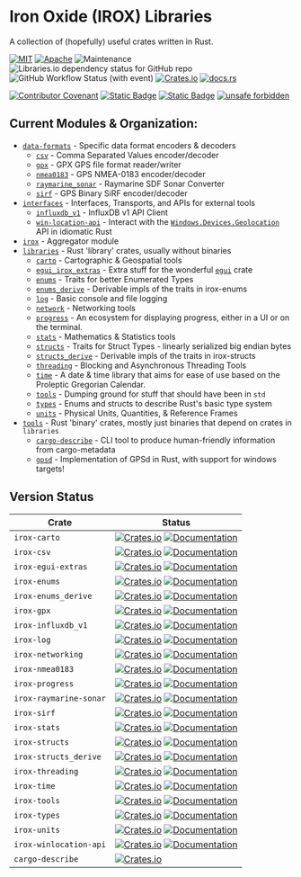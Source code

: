 Iron Oxide (IROX) Libraries
=============================
A collection of (hopefully) useful crates written in Rust.

[![MIT](https://img.shields.io/badge/license-MIT-blue.svg)](https://github.com/spmadden/irox/blob/master/LICENSE)
[![Apache](https://img.shields.io/badge/license-Apache-blue.svg)](https://github.com/spmadden/irox/blob/master/LICENSE-APACHE)
![Maintenance](https://img.shields.io/maintenance/yes/2023)
![Libraries.io dependency status for GitHub repo](https://img.shields.io/librariesio/github/spmadden/irox)
![GitHub Workflow Status (with event)](https://img.shields.io/github/actions/workflow/status/spmadden/irox/rust.yml)
[![Crates.io](https://img.shields.io/crates/v/irox)](https://crates.io/crates/irox/)
[![docs.rs](https://img.shields.io/docsrs/irox/latest)](https://docs.rs/irox/latest/irox/)

[![Contributor Covenant](https://img.shields.io/badge/Contributor%20Covenant-2.1-4baaaa.svg)](https://github.com/spmadden/irox/blob/master/CODE_OF_CONDUCT.md)
[![Static Badge](https://img.shields.io/badge/semver-2.0-blue)](https://semver.org/spec/v2.0.0.html)
[![Static Badge](https://img.shields.io/badge/conventional--commits-1.0-pink)](https://www.conventionalcommits.org/en/v1.0.0/)
[![unsafe forbidden](https://img.shields.io/badge/unsafe-forbidden-success.svg)](https://github.com/rust-secure-code/safety-dance/)

Current Modules & Organization:
-----------------

* [`data-formats`](https://github.com/spmadden/irox/blob/master/data-formats) - Specific data format encoders & decoders
    * [`csv`](https://github.com/spmadden/irox/blob/master/data-formats/csv) - Comma Separated Values encoder/decoder
    * [`gpx`](https://github.com/spmadden/irox/blob/master/data-formats/gpx) - GPX GPS file format reader/writer
    * [`nmea0183`](https://github.com/spmadden/irox/blob/master/data-formats/nmea0183) - GPS NMEA-0183 encoder/decoder
    * [`raymarine_sonar`](https://github.com/spmadden/irox/blob/master/data-formats/raymarine_sonar) - Raymarine SDF
      Sonar Converter
    * [`sirf`](https://github.com/spmadden/irox/blob/master/data-formats/sirf) - GPS Binary SiRF encoder/decoder
* [`interfaces`](https://github.com/spmadden/irox/blob/master/interfaces) - Interfaces, Transports, and APIs for
  external tools
    * [`influxdb_v1`](https://github.com/spmadden/irox/blob/master/interfaces/influxdb_v1) - InfluxDB v1 API Client
    * [`win-location-api`](https://github.com/spmadden/irox/blob/master/interfaces/win-location-api) - Interact with
      the [`Windows.Devices.Geolocation`](https://learn.microsoft.com/en-us/uwp/api/windows.devices.geolocation) API in
      idiomatic Rust
* [`irox`](https://github.com/spmadden/irox/blob/master/irox) - Aggregator module
* [`libraries`](https://github.com/spmadden/irox/blob/master/libraries) - Rust 'library' crates, usually without
  binaries
    * [`carto`](https://github.com/spmadden/irox/blob/master/libraries/carto) - Cartographic & Geospatial tools
    * [`egui_irox_extras`](https://github.com/spmadden/irox/blob/master/libraries/egui_extras) - Extra stuff for the
      wonderful [`egui`](https://github.com/emilk/egui) crate
    * [`enums`](https://github.com/spmadden/irox/blob/master/libraries/enums) - Traits for better Enumerated Types
    * [`enums_derive`](https://github.com/spmadden/irox/blob/master/libraries/enums_derive) - Derivable impls of the
      traits in irox-enums
    * [`log`](https://github.com/spmadden/irox/blob/master/libraries/log) - Basic console and file logging
    * [`network`](https://github.com/spmadden/irox/blob/master/libraries/network) - Networking tools
    * [`progress`](https://github.com/spmadden/irox/blob/master/libraries/progress) - An ecosystem for displaying
      progress, either in a UI or on the terminal.
    * [`stats`](https://github.com/spmadden/irox/blob/master/libraries/stats) - Mathematics & Statistics tools
    * [`structs`](https://github.com/spmadden/irox/blob/master/libraries/structs) - Traits for Struct Types - linearly
      serialized big endian bytes
    * [`structs_derive`](https://github.com/spmadden/irox/blob/master/libraries/structs_derive) - Derivable impls of the
      traits in irox-structs
    * [`threading`](https://github.com/spmadden/irox/blob/master/libraries/threading) - Blocking and Asynchronous
      Threading Tools
    * [`time`](https://github.com/spmadden/irox/blob/master/libraries/time) - A date & time library that aims for ease
      of use based on the Proleptic Gregorian Calendar.
    * [`tools`](https://github.com/spmadden/irox/blob/master/libraries/tools) - Dumping ground for stuff that should
      have been in `std`
    * [`types`](https://github.com/spmadden/irox/blob/master/libraries/types) - Enums and structs to describe Rust's
      basic type system
    * [`units`](https://github.com/spmadden/irox/blob/master/libraries/units) - Physical Units, Quantities, & Reference
      Frames
* [`tools`](https://github.com/spmadden/irox/blob/master/tools) - Rust 'binary' crates, mostly just binaries that depend
  on crates in `libraries`
    * [`cargo-describe`](https://github.com/spmadden/irox/blob/master/tools/cargo-describe) - CLI tool to produce
      human-friendly information from cargo-metadata
    * [`gpsd`](https://github.com/spmadden/irox/blob/master/tools/gpsd) - Implementation of GPSd in Rust, with support
      for windows targets!

Version Status
------------------

| Crate                  | Status                                                                                                                                                                                                                           |
|------------------------|----------------------------------------------------------------------------------------------------------------------------------------------------------------------------------------------------------------------------------|
| `irox-carto`           | [![Crates.io](https://img.shields.io/crates/v/irox-carto.svg)](https://crates.io/crates/irox-carto) [![Documentation](https://docs.rs/irox-carto/badge.svg)](https://docs.rs/irox-carto)                                         |
| `irox-csv`             | [![Crates.io](https://img.shields.io/crates/v/irox-csv.svg)](https://crates.io/crates/irox-csv) [![Documentation](https://docs.rs/irox-csv/badge.svg)](https://docs.rs/irox-csv)                                                 |
| `irox-egui-extras`     | [![Crates.io](https://img.shields.io/crates/v/irox-egui-extras.svg)](https://crates.io/crates/irox-egui-extras) [![Documentation](https://docs.rs/irox-egui-extras/badge.svg)](https://docs.rs/irox-egui-extras)                 |
| `irox-enums`           | [![Crates.io](https://img.shields.io/crates/v/irox-enums.svg)](https://crates.io/crates/irox-enums) [![Documentation](https://docs.rs/irox-enums/badge.svg)](https://docs.rs/irox-enums)                                         |
| `irox-enums_derive`    | [![Crates.io](https://img.shields.io/crates/v/irox-enums_derive.svg)](https://crates.io/crates/irox-enums_derive) [![Documentation](https://docs.rs/irox-enums_derive/badge.svg)](https://docs.rs/irox-enums_derive)             |
| `irox-gpx`             | [![Crates.io](https://img.shields.io/crates/v/irox-gpx.svg)](https://crates.io/crates/irox-gpx) [![Documentation](https://docs.rs/irox-gpx/badge.svg)](https://docs.rs/irox-gpx)                                                 |
| `irox-influxdb_v1`     | [![Crates.io](https://img.shields.io/crates/v/irox-influxdb_v1.svg)](https://crates.io/crates/irox-influxdb_v1) [![Documentation](https://docs.rs/irox-influxdb_v1/badge.svg)](https://docs.rs/irox-influxdb_v1)                 |
| `irox-log`             | [![Crates.io](https://img.shields.io/crates/v/irox-log.svg)](https://crates.io/crates/irox-log) [![Documentation](https://docs.rs/irox-log/badge.svg)](https://docs.rs/irox-log)                                                 |
| `irox-networking`      | [![Crates.io](https://img.shields.io/crates/v/irox-networking.svg)](https://crates.io/crates/irox-networking) [![Documentation](https://docs.rs/irox-networking/badge.svg)](https://docs.rs/irox-networking)                     |
| `irox-nmea0183`        | [![Crates.io](https://img.shields.io/crates/v/irox-nmea0183.svg)](https://crates.io/crates/irox-nmea0183) [![Documentation](https://docs.rs/irox-nmea0183/badge.svg)](https://docs.rs/irox-nmea0183)                             |
| `irox-progress`        | [![Crates.io](https://img.shields.io/crates/v/irox-progress.svg)](https://crates.io/crates/irox-progress) [![Documentation](https://docs.rs/irox-progress/badge.svg)](https://docs.rs/irox-progress)                             |
| `irox-raymarine-sonar` | [![Crates.io](https://img.shields.io/crates/v/irox-raymarine-sonar.svg)](https://crates.io/crates/irox-raymarine-sonar) [![Documentation](https://docs.rs/irox-raymarine-sonar/badge.svg)](https://docs.rs/irox-raymarine-sonar) |
| `irox-sirf`            | [![Crates.io](https://img.shields.io/crates/v/irox-sirf.svg)](https://crates.io/crates/irox-sirf) [![Documentation](https://docs.rs/irox-sirf/badge.svg)](https://docs.rs/irox-sirf)                                             |
| `irox-stats`           | [![Crates.io](https://img.shields.io/crates/v/irox-stats.svg)](https://crates.io/crates/irox-stats) [![Documentation](https://docs.rs/irox-stats/badge.svg)](https://docs.rs/irox-stats)                                         |
| `irox-structs`         | [![Crates.io](https://img.shields.io/crates/v/irox-structs.svg)](https://crates.io/crates/irox-structs) [![Documentation](https://docs.rs/irox-structs/badge.svg)](https://docs.rs/irox-structs)                                 |
| `irox-structs_derive`  | [![Crates.io](https://img.shields.io/crates/v/irox-structs_derive.svg)](https://crates.io/crates/irox-structs_derive) [![Documentation](https://docs.rs/irox-structs_derive/badge.svg)](https://docs.rs/irox-structs_derive)     |
| `irox-threading`       | [![Crates.io](https://img.shields.io/crates/v/irox-threading.svg)](https://crates.io/crates/irox-threading) [![Documentation](https://docs.rs/irox-threading/badge.svg)](https://docs.rs/irox-threading)                         |
| `irox-time`            | [![Crates.io](https://img.shields.io/crates/v/irox-time.svg)](https://crates.io/crates/irox-time) [![Documentation](https://docs.rs/irox-time/badge.svg)](https://docs.rs/irox-time)                                             |
| `irox-tools`           | [![Crates.io](https://img.shields.io/crates/v/irox-tools.svg)](https://crates.io/crates/irox-tools) [![Documentation](https://docs.rs/irox-tools/badge.svg)](https://docs.rs/irox-tools)                                         |
| `irox-types`           | [![Crates.io](https://img.shields.io/crates/v/irox-types.svg)](https://crates.io/crates/irox-types) [![Documentation](https://docs.rs/irox-types/badge.svg)](https://docs.rs/irox-types)                                         |
| `irox-units`           | [![Crates.io](https://img.shields.io/crates/v/irox-units.svg)](https://crates.io/crates/irox-units) [![Documentation](https://docs.rs/irox-units/badge.svg)](https://docs.rs/irox-units)                                         |
| `irox-winlocation-api` | [![Crates.io](https://img.shields.io/crates/v/irox-winlocation-api.svg)](https://crates.io/crates/irox-winlocation-api) [![Documentation](https://docs.rs/irox-winlocation-api/badge.svg)](https://docs.rs/irox-winlocation-api) |
| `cargo-describe`       | [![Crates.io](https://img.shields.io/crates/v/cargo-describe.svg)](https://crates.io/crates/cargo-describe)                                                                                                                      |

